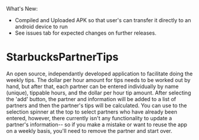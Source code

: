 What's New:
- Compiled and Uploaded APK so that user's can transfer it directly to an android device to run
- See issues tab for expected changes on further releases.

# StarbucksPartnerTips
An open source, independantly developed application to facilitate doing the weekly tips. 
The dollar per hour amount for tips needs to be worked out by hand, but after that, each partner can be entered individually 
by name (unique), tippable hours, and the dollar per hour tip amount. After selecting the 'add' button, the partner and 
information will be added to a list of partners and then the partner's tips will be calculated. You can use to the selection 
spinner at the top to select partners who have already been entered, however, there currently isn't any functionality to 
update a partner's information-- so if you make a mistake or want to reuse the app on a weekly basis, you'll need to remove the 
partner and start over.

